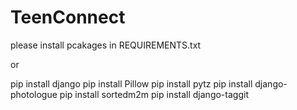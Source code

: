 # TeenConnect

please install pcakages in REQUIREMENTS.txt

or

pip install django
pip install Pillow
pip install pytz
pip install django-photologue
pip install sortedm2m
pip install django-taggit
